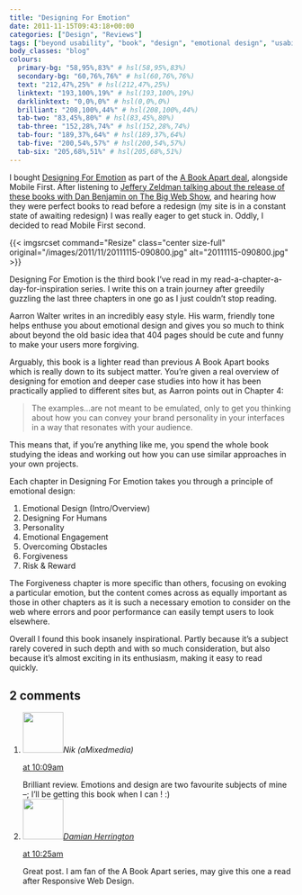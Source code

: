 ```yaml
---
title: "Designing For Emotion"
date: 2011-11-15T09:43:18+00:00
categories: ["Design", "Reviews"]
tags: ["beyond usability", "book", "design", "emotional design", "usability", "user experience"]
body_classes: "blog"
colours:
  primary-bg: "58,95%,83%" # hsl(58,95%,83%)
  secondary-bg: "60,76%,76%" # hsl(60,76%,76%)
  text: "212,47%,25%" # hsl(212,47%,25%)
  linktext: "193,100%,19%" # hsl(193,100%,19%)
  darklinktext: "0,0%,0%" # hsl(0,0%,0%)
  brilliant: "208,100%,44%" # hsl(208,100%,44%)
  tab-two: "83,45%,80%" # hsl(83,45%,80%)
  tab-three: "152,28%,74%" # hsl(152,28%,74%)
  tab-four: "189,37%,64%" # hsl(189,37%,64%)
  tab-five: "200,54%,57%" # hsl(200,54%,57%)
  tab-six: "205,68%,51%" # hsl(205,68%,51%)
---
```


I bought [Designing For Emotion](http://www.abookapart.com/products/designing-for-emotion "Designing For Emotion by Aarron Walter") as part of the [A Book Apart deal](http://www.abookapart.com/products/designing-for-emotion-mobile-first-bundle "Buy Designing For Emotion and Mobile First together from A Book Apart"), alongside Mobile First. After listening to [Jeffery Zeldman talking about the release of these books with Dan Benjamin on The Big Web Show](http://5by5.tv/bigwebshow/58 "The Big Web Show #58"), and hearing how they were perfect books to read before a redesign (my site is in a constant state of awaiting redesign) I was really eager to get stuck in. Oddly, I decided to read Mobile First second.

{{< imgsrcset command="Resize" class="center size-full" original="/images/2011/11/20111115-090800.jpg" alt="20111115-090800.jpg" >}}

Designing For Emotion is the third book I’ve read in my read-a-chapter-a-day-for-inspiration series. I write this on a train journey after greedily guzzling the last three chapters in one go as I just couldn’t stop reading.

Aarron Walter writes in an incredibly easy style. His warm, friendly tone helps enthuse you about emotional design and gives you so much to think about beyond the old basic idea that 404 pages should be cute and funny to make your users more forgiving.

Arguably, this book is a lighter read than previous A Book Apart books which is really down to its subject matter. You’re given a real overview of designing for emotion and deeper case studies into how it has been practically applied to different sites but, as Aarron points out in Chapter 4:

> The examples…are not meant to be emulated, only to get you thinking about how you can convey your brand personality in your interfaces in a way that resonates with your audience.

This means that, if you’re anything like me, you spend the whole book studying the ideas and working out how you can use similar approaches in your own projects.

Each chapter in Designing For Emotion takes you through a principle of emotional design:

1. Emotional Design (Intro/Overview)
2. Designing For Humans
3. Personality
4. Emotional Engagement
5. Overcoming Obstacles
6. Forgiveness
7. Risk &amp; Reward

The Forgiveness chapter is more specific than others, focusing on evoking a particular emotion, but the content comes across as equally important as those in other chapters as it is such a necessary emotion to consider on the web where errors and poor performance can easily tempt users to look elsewhere.

Overall I found this book insanely inspirational. Partly because it’s a subject rarely covered in such depth and with so much consideration, but also because it’s almost exciting in its enthusiasm, making it easy to read quickly.

## 2 comments

<ol class="commentlist">
	<li class="comment even thread-even depth-1" id="li-comment-260">
			<div class="comment-author vcard">
			<img alt='' src='https://secure.gravatar.com/avatar/d3ad283f453b4f4f6c509b9d289274a9?s=72&amp;d=mm&amp;r=g' srcset='https://secure.gravatar.com/avatar/d3ad283f453b4f4f6c509b9d289274a9?s=144&amp;d=mm&amp;r=g 2x' class='avatar avatar-72 photo' height='72' width='72' /><cite class="fn">Nik (aMixedmedia)</cite>
				<aside class="comment-meta commentmetadata"><p><a href="#comment-260"><time datetime="2011-11-15T10:09:10+00:00" pubdate class="published">
		 at <span class="hours">10:09am</span></time></a></p>
	</aside>
	</div>
	<div class="comment-entry">
		Brilliant review. Emotions and design are two favourite subjects of mine –; I’ll be getting this book when I can ! :)
	</div>
</li>
	<li class="comment odd alt thread-odd thread-alt depth-1" id="li-comment-261">
			<div class="comment-author vcard">
			<img alt='' src='https://secure.gravatar.com/avatar/4a4dcd983642d2d826337b4437c685ce?s=72&amp;d=mm&amp;r=g' srcset='https://secure.gravatar.com/avatar/4a4dcd983642d2d826337b4437c685ce?s=144&amp;d=mm&amp;r=g 2x' class='avatar avatar-72 photo' height='72' width='72' /><cite class="fn"><a href='http://www.damianherrington.co.uk' rel='external nofollow' class='url'>Damian Herrington</a></cite>
				<aside class="comment-meta commentmetadata"><p><a href="#comment-261"><time datetime="2011-11-17T10:25:30+00:00" pubdate class="published">
		 at <span class="hours">10:25am</span></time></a></p>
	</aside>
	</div>
	<div class="comment-entry">
		Great post. I am fan of the A Book Apart series, may give this one a read after Responsive Web Design.
	</div>
</li>
</ol>
